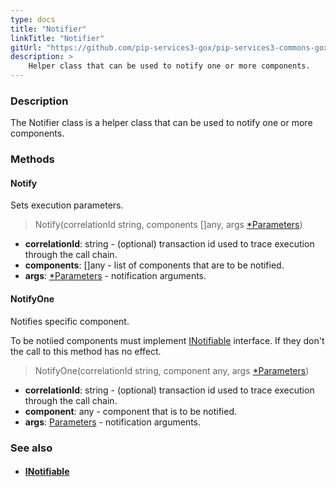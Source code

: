 ```yaml
---
type: docs
title: "Notifier"
linkTitle: "Notifier"
gitUrl: "https://github.com/pip-services3-gox/pip-services3-commons-gox"
description: >
    Helper class that can be used to notify one or more components.
---
```


### Description

The Notifier class is a helper class that can be used to notify one or more components.

### Methods

#### Notify
Sets execution parameters.

> Notify(correlationId string, components []any, args [*Parameters](../parameters))

- **correlationId**: string - (optional) transaction id used to trace execution through the call chain.
- **components**: []any - list of components that are to be notified.
- **args**: [*Parameters](../parameters) - notification arguments.

#### NotifyOne
Notifies specific component.

To be notiied components must implement [INotifiable](../inotifiable) interface.
If they don't the call to this method has no effect.

> NotifyOne(correlationId string, component any, args [*Parameters](../parameters))

- **correlationId**: string - (optional) transaction id used to trace execution through the call chain.
- **component**: any - component that is to be notified.
- **args**: [Parameters](../parameters) - notification arguments.


### See also
- #### [INotifiable](../inotifiable)
